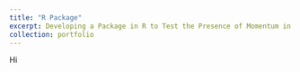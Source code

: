 ```yaml
---
title: "R Package"
excerpt: Developing a Package in R to Test the Presence of Momentum in Sports Data<br/><img src='/images/capic.jpg' style="width:400px;">
collection: portfolio
---
```


Hi